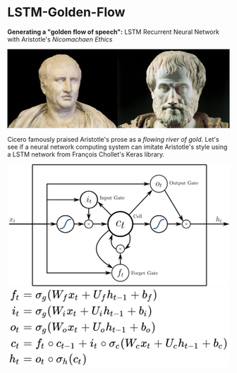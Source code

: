 # LSTM-Golden-Flow
<b>Generating a "golden flow of speech":</B> LSTM Recurrent Neural Network with Aristotle's <i>Nicomachaen Ethics</i>

![cicero_aristo](https://raw.githubusercontent.com/conceptform/LSTM-Golden-Flow/master/cicero_aristo.jpg)

Cicero famously praised Aristotle's prose as a <i>flowing river of gold</i>. Let's see if a neural network computing system can imitate Aristotle's style using a LSTM network from François Chollet's Keras library.

![](https://github.com/conceptform/LSTM-Golden-Flow/blob/master/Peephole_Long_Short-Term_Memory.svg)
![](https://github.com/conceptform/LSTM-Golden-Flow/blob/master/forget_gate.svg)

